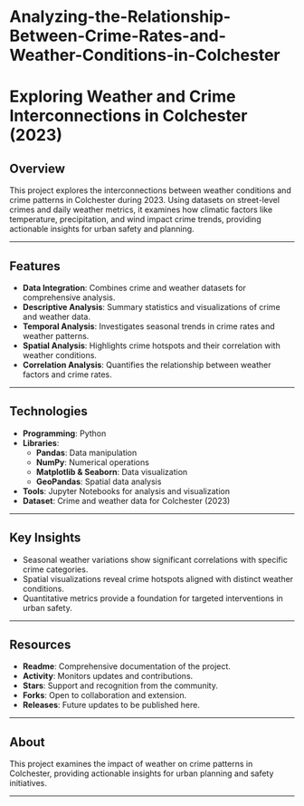# Analyzing-the-Relationship-Between-Crime-Rates-and-Weather-Conditions-in-Colchester
# **Exploring Weather and Crime Interconnections in Colchester (2023)**

## **Overview**
This project explores the interconnections between weather conditions and crime patterns in Colchester during 2023. Using datasets on street-level crimes and daily weather metrics, it examines how climatic factors like temperature, precipitation, and wind impact crime trends, providing actionable insights for urban safety and planning.

---

## **Features**
- **Data Integration**: Combines crime and weather datasets for comprehensive analysis.
- **Descriptive Analysis**: Summary statistics and visualizations of crime and weather data.
- **Temporal Analysis**: Investigates seasonal trends in crime rates and weather patterns.
- **Spatial Analysis**: Highlights crime hotspots and their correlation with weather conditions.
- **Correlation Analysis**: Quantifies the relationship between weather factors and crime rates.

---

## **Technologies**
- **Programming**: Python
- **Libraries**:
  - **Pandas**: Data manipulation
  - **NumPy**: Numerical operations
  - **Matplotlib & Seaborn**: Data visualization
  - **GeoPandas**: Spatial data analysis
- **Tools**: Jupyter Notebooks for analysis and visualization
- **Dataset**: Crime and weather data for Colchester (2023)

---

## **Key Insights**
- Seasonal weather variations show significant correlations with specific crime categories.
- Spatial visualizations reveal crime hotspots aligned with distinct weather conditions.
- Quantitative metrics provide a foundation for targeted interventions in urban safety.

---

## **Resources**
- **Readme**: Comprehensive documentation of the project.
- **Activity**: Monitors updates and contributions.
- **Stars**: Support and recognition from the community.
- **Forks**: Open to collaboration and extension.
- **Releases**: Future updates to be published here.

---

## **About**
This project examines the impact of weather on crime patterns in Colchester, providing actionable insights for urban planning and safety initiatives.

---

 
